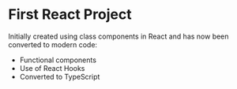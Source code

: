 # First React Project

Initially created using class components in React and has now been converted to modern code:
- Functional components
- Use of React Hooks
- Converted to TypeScript
